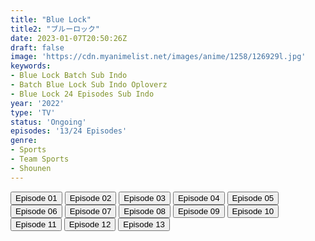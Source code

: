 ```yaml
---
title: "Blue Lock"
title2: "ブルーロック"
date: 2023-01-07T20:50:26Z
draft: false
image: 'https://cdn.myanimelist.net/images/anime/1258/126929l.jpg'
keywords:
- Blue Lock Batch Sub Indo
- Batch Blue Lock Sub Indo Oploverz
- Blue Lock 24 Episodes Sub Indo
year: '2022'
type: 'TV'
status: 'Ongoing'
episodes: '13/24 Episodes'
genre:
- Sports
- Team Sports
- Shounen
---
```


<div class="d-g gg-5 gtc-r ai-c">
<button onclick="window.open('?arc=cATyQYsShg_20221226/1/MP4/Kuramanime-BLUECK-01-480p-Oploverz','_blank')">Episode 01</button>
<button onclick="window.open('?arc=cATyQYsShg_20221226/1/MP4/Kuramanime-BLUECK-02-480p-Oploverz','_blank')">Episode 02</button>
<button onclick="window.open('?arc=cATyQYsShg_20221226/1/MP4/Kuramanime-BLUECK-03-480p-Oploverz','_blank')">Episode 03</button>
<button onclick="window.open('?arc=cATyQYsShg_20221226/1/MP4/Kuramanime-BLUECK-04-480p-Oploverz','_blank')">Episode 04</button>
<button onclick="window.open('?arc=cATyQYsShg_20221226/1/MP4/Kuramanime-BLUECK-05-480p-Oploverz','_blank')">Episode 05</button>
<button onclick="window.open('?arc=cATyQYsShg_20221226/1/MP4/Kuramanime-BLUECK-06-480p-Oploverz','_blank')">Episode 06</button>
<button onclick="window.open('?arc=cATyQYsShg_20221226/1/MP4/Kuramanime-BLUECK-07-480p-Oploverz','_blank')">Episode 07</button>
<button onclick="window.open('?arc=cATyQYsShg_20221226/1/MP4/Kuramanime-BLUECK-08-480p-Oploverz','_blank')">Episode 08</button>
<button onclick="window.open('?arc=cATyQYsShg_20221226/1/MP4/Kuramanime-BLUECK-09-480p-Oploverz','_blank')">Episode 09</button>
<button onclick="window.open('?arc=cATyQYsShg_20221226/1/MP4/Kuramanime-BLUECK-10-480p-Oploverz','_blank')">Episode 10</button>
<button onclick="window.open('?arc=cATyQYsShg_20221226/11/MP4/Kuramanime-BLUECK-11-480p-Oploverz','_blank')">Episode 11</button>
<button onclick="window.open('?arc=cATyQYsShg_20221226/12/MP4/Kuramanime-BLUECK-12-480p-Oploverz','_blank')">Episode 12</button>
<button onclick="window.open('?arc=UMdlZKWjsm_20230108/13/MP4/Kuramanime-BLUECK-13-480p-BGlobal','_blank')">Episode 13</button>
</div>